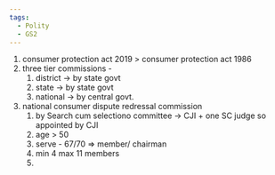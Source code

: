 ```yaml
---
tags:
  - Polity
  - GS2
---
```


1. consumer protection act 2019 > consumer protection act 1986
2. three tier commissions - 
	1. district -> by state govt
	2. state -> by state govt
	3. national -> by central govt.
3. national consumer dispute redressal commission
	1. by Search cum selectiono committee -> CJI + one SC judge so appointed by CJI
	2. age > 50
	3. serve - 67/70 => member/ chairman
	4. min 4 max 11 members
	5. 